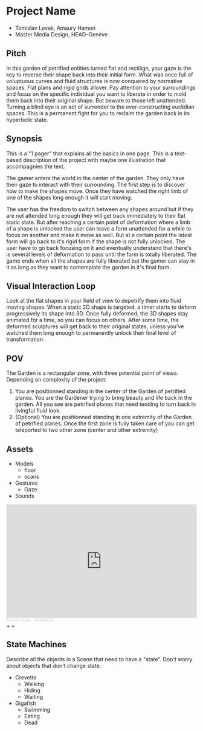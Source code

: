 # Project Name
- Tomislav Levak, Amaury Hamon
- Master Media Design, HEAD–Genève

## Pitch
In this garden of petrified entities turned flat and rectilign, your gaze is the key to reverse their shape back into their initial form. What was once full of voluptuous curves and fluid structures is now conquered by normative spaces. Flat plans and rigid grids allover. Pay attention to your surroundings and focus on the specific individual you want to liberate in order to mold them back into their original shape. But beware to those left unattended. Turning a blind eye is an act of surrender to the ever-constructing euclidian spaces. This is a permanent fight for you to reclaim the garden back in its hyperbolic state.

## Synopsis
This is a "1 pager" that explains all the basics in one page. This is a text-based description of the project with maybe one illustration that accompagnies the text.

The gamer enters the world in the center of the garden. They only have their gaze to interact with their surrounding. The first step is to discover how to make the shapes move. Once they have watched the right limb of one of the shapes long enough it will start moving. 

The user has the freedom to switch between any shapes around but if they are not attended long enough they will get back immediately to their flat static state. But after reaching a certain point of deformation where a limb of a shape is unlocked the user can leave a form unattended for a while to focus on another and make it move as well. But at a certain point the latest form will go back to it's rigid form if the shape is not fully unlocked. The user have to go back focusing on it and eventually understand that there's is several levels of deformation to pass until the form is totally liberated. The game ends when all the shapes are fully liberated but the gamer can stay in it as long as they want to contemplate the garden in it's final form.

## Visual Interaction Loop
Look at the flat shapes in your field of view to depetrify them into fluid moving shapes. When a static 2D shape is targeted, a timer starts to deform progressively its shape into 3D. Once fully deformed, the 3D shapes stay animated for a time, so you can focus on others. After some time, the deformed sculptures will get back to their original states, unless you've watched them long enough to permanently unlock their final level of transformation.

## POV
The Garden is a rectangular zone, with three potential point of views.
Depending on complexity of the project:
1. You are positionned standing in the center of the Garden of petrified planes. You are the Gardener trying to bring beauty and life back in the garden. All you see are petrified planes that need tending to turn back in livingful fluid look.
2. (Optional) You are positionned standing in one extremity of the Garden of petrified planes. Once the first zone is fully taken care of you can get teleported to two other zone (center and other extremity)

## Assets
- Models
	+ floor
	+ scans
- Gestures
	+ Gaze
- Sounds
<iframe width="100%" height="300" scrolling="no" frameborder="no" allow="autoplay" src="https://w.soundcloud.com/player/?url=https%3A//api.soundcloud.com/tracks/1532119822&color=%23ff5500&auto_play=false&hide_related=false&show_comments=true&show_user=true&show_reposts=false&show_teaser=true&visual=true"></iframe><div style="font-size: 10px; color: #cccccc;line-break: anywhere;word-break: normal;overflow: hidden;white-space: nowrap;text-overflow: ellipsis; font-family: Interstate,Lucida Grande,Lucida Sans Unicode,Lucida Sans,Garuda,Verdana,Tahoma,sans-serif;font-weight: 100;"><a href="https://soundcloud.com/tomislav-levak" title="Tomislav.levak" target="_blank" style="color: #cccccc; text-decoration: none;">Tomislav.levak</a> · <a href="https://soundcloud.com/tomislav-levak/soundtest1" title="SoundTest1" target="_blank" style="color: #cccccc; text-decoration: none;">SoundTest1</a></div>
	+ 
	+ 

## State Machines
Describe all the objects in a Scene that need to have a "state". Don't worry about objects that don't change state.

- Crevette
	- Walking
	- Hiding
	- Waiting
- Gigafish
	- Swimming
	- Eating
	- Dead